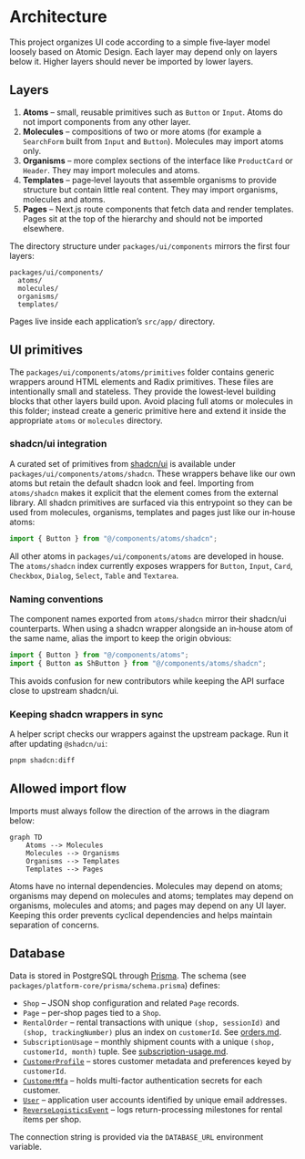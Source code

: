 # Architecture

This project organizes UI code according to a simple five‑layer model loosely based on Atomic Design. Each layer may depend only on layers below it. Higher layers should never be imported by lower layers.

## Layers

1. **Atoms** – small, reusable primitives such as `Button` or `Input`. Atoms do not import components from any other layer.
2. **Molecules** – compositions of two or more atoms (for example a `SearchForm` built from `Input` and `Button`). Molecules may import atoms only.
3. **Organisms** – more complex sections of the interface like `ProductCard` or `Header`. They may import molecules and atoms.
4. **Templates** – page‑level layouts that assemble organisms to provide structure but contain little real content. They may import organisms, molecules and atoms.
5. **Pages** – Next.js route components that fetch data and render templates. Pages sit at the top of the hierarchy and should not be imported elsewhere.

The directory structure under `packages/ui/components` mirrors the first four layers:

```
packages/ui/components/
  atoms/
  molecules/
  organisms/
  templates/
```

Pages live inside each application’s `src/app/` directory.

## UI primitives

The `packages/ui/components/atoms/primitives` folder contains generic wrappers around
HTML elements and Radix primitives. These files are intentionally small
and stateless. They provide the lowest‑level building blocks that other
layers build upon. Avoid placing full atoms or molecules in this folder;
instead create a generic primitive here and extend it inside the
appropriate `atoms` or `molecules` directory.

### shadcn/ui integration

A curated set of primitives from [shadcn/ui](https://ui.shadcn.com/) is
available under `packages/ui/components/atoms/shadcn`. These wrappers
behave like our own atoms but retain the default shadcn look and feel.
Importing from `atoms/shadcn` makes it explicit that the element comes
from the external library. All shadcn primitives are surfaced via this
entrypoint so they can be used from molecules, organisms, templates and
pages just like our in‑house atoms:

```ts
import { Button } from "@/components/atoms/shadcn";
```

All other atoms in `packages/ui/components/atoms` are developed in
house. The `atoms/shadcn` index currently exposes wrappers for
`Button`, `Input`, `Card`, `Checkbox`, `Dialog`, `Select`, `Table` and
`Textarea`.

### Naming conventions

The component names exported from `atoms/shadcn` mirror their shadcn/ui
counterparts. When using a shadcn wrapper alongside an in‑house atom of
the same name, alias the import to keep the origin obvious:

```ts
import { Button } from "@/components/atoms";
import { Button as ShButton } from "@/components/atoms/shadcn";
```

This avoids confusion for new contributors while keeping the API
surface close to upstream shadcn/ui.

### Keeping shadcn wrappers in sync

A helper script checks our wrappers against the upstream package.
Run it after updating `@shadcn/ui`:

```bash
pnpm shadcn:diff
```

## Allowed import flow

Imports must always follow the direction of the arrows in the diagram below:

```mermaid
graph TD
    Atoms --> Molecules
    Molecules --> Organisms
    Organisms --> Templates
    Templates --> Pages
```

Atoms have no internal dependencies. Molecules may depend on atoms; organisms may depend on molecules and atoms; templates may depend on organisms, molecules and atoms; and pages may depend on any UI layer. Keeping this order prevents cyclical dependencies and helps maintain separation of concerns.

## Database

Data is stored in PostgreSQL through [Prisma](https://www.prisma.io/).
The schema (see `packages/platform-core/prisma/schema.prisma`) defines:

- `Shop` – JSON shop configuration and related `Page` records.
- `Page` – per-shop pages tied to a `Shop`.
- `RentalOrder` – rental transactions with unique `(shop, sessionId)`
  and `(shop, trackingNumber)` plus an index on `customerId`. See
  [orders.md](orders.md).
- `SubscriptionUsage` – monthly shipment counts with a unique
  `(shop, customerId, month)` tuple. See
  [subscription-usage.md](subscription-usage.md).
- [`CustomerProfile`](customer-profiles.md) – stores customer metadata
  and preferences keyed by `customerId`.
- [`CustomerMfa`](mfa.md) – holds multi-factor authentication secrets
  for each customer.
- [`User`](users.md) – application user accounts identified by unique
  email addresses.
- [`ReverseLogisticsEvent`](reverse-logistics-events.md) – logs
  return-processing milestones for rental items per shop.

The connection string is provided via the `DATABASE_URL` environment
variable.
